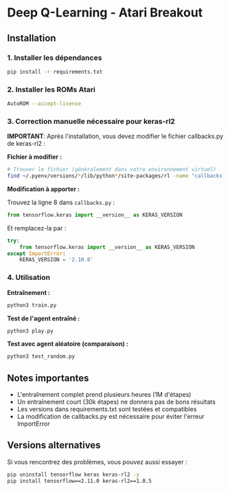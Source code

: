 # Deep Q-Learning - Atari Breakout

## Installation

### 1. Installer les dépendances

```bash
pip install -r requirements.txt
```

### 2. Installer les ROMs Atari

```bash
AutoROM --accept-license
```

### 3. Correction manuelle nécessaire pour keras-rl2

**IMPORTANT**: Après l'installation, vous devez modifier le fichier callbacks.py de keras-rl2 :

**Fichier à modifier :**

```bash
# Trouver le fichier (généralement dans votre environnement virtuel)
find ~/.pyenv/versions/*/lib/python*/site-packages/rl -name "callbacks.py"
```

**Modification à apporter :**

Trouvez la ligne 8 dans `callbacks.py` :

```python
from tensorflow.keras import __version__ as KERAS_VERSION
```

Et remplacez-la par :

```python
try:
    from tensorflow.keras import __version__ as KERAS_VERSION
except ImportError:
    KERAS_VERSION = '2.10.0'
```

### 4. Utilisation

**Entraînement :**

```bash
python3 train.py
```

**Test de l'agent entraîné :**

```bash
python3 play.py
```

**Test avec agent aléatoire (comparaison) :**

```bash
python3 test_random.py
```

## Notes importantes

- L'entraînement complet prend plusieurs heures (1M d'étapes)
- Un entraînement court (30k étapes) ne donnera pas de bons résultats
- Les versions dans requirements.txt sont testées et compatibles
- La modification de callbacks.py est nécessaire pour éviter l'erreur ImportError

## Versions alternatives

Si vous rencontrez des problèmes, vous pouvez aussi essayer :

```bash
pip uninstall tensorflow keras keras-rl2 -y
pip install tensorflow==2.11.0 keras-rl2==1.0.5
```
